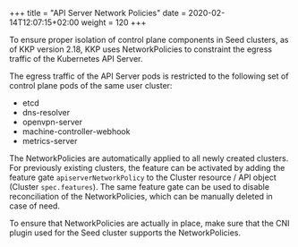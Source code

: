 +++
title = "API Server Network Policies"
date = 2020-02-14T12:07:15+02:00
weight = 120
+++

To ensure proper isolation of control plane components in Seed clusters, as of KKP version 2.18, KKP uses NetworkPolicies to constraint the egress traffic of the Kubernetes API Server.

The egress traffic of the API Server pods is restricted to the following set of control plane pods of the same user cluster:

- etcd
- dns-resolver
- openvpn-server
- machine-controller-webhook
- metrics-server

The NetworkPolicies are automatically applied to all newly created clusters. For previously existing clusters, the feature can be activated by adding the feature gate `apiserverNetworkPolicy` to the Cluster resource / API object (Cluster `spec.features`). The same feature gate can be used to disable reconciliation of the NetworkPolicies, which can be manually deleted in case of need.

To ensure that NetworkPolicies are actually in place, make sure that the CNI plugin used for the Seed cluster supports the NetworkPolicies.
